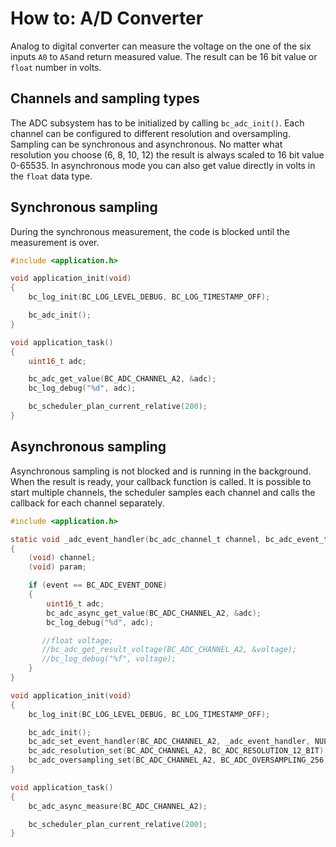 # How to: A/D Converter

Analog to digital converter can measure the voltage on the one of the six inputs `A0` to `A5`and return measured value. The result can be 16 bit value or `float` number in volts.

## Channels and sampling types

The ADC subsystem has to be initialized by calling `bc_adc_init()`. Each channel can be configured to different resolution and oversampling. Sampling can be synchronous and asynchronous. No matter what resolution you choose \(6, 8, 10, 12\) the result is always scaled to 16 bit value 0-65535. In asynchronous mode you can also get value directly in volts in the `float` data type.

## Synchronous sampling

During the synchronous measurement, the code is blocked until the measurement is over.

```c
#include <application.h>

void application_init(void)
{
    bc_log_init(BC_LOG_LEVEL_DEBUG, BC_LOG_TIMESTAMP_OFF);

    bc_adc_init();
}

void application_task()
{
    uint16_t adc;

    bc_adc_get_value(BC_ADC_CHANNEL_A2, &adc);
    bc_log_debug("%d", adc);

    bc_scheduler_plan_current_relative(200);
}
```

## Asynchronous sampling

Asynchronous sampling is not blocked and is running in the background. When the result is ready, your callback function is called. It is possible to start multiple channels, the scheduler samples each channel and calls the callback for each channel separately.

```c
#include <application.h>

static void _adc_event_handler(bc_adc_channel_t channel, bc_adc_event_t event, void *param)
{
    (void) channel;
    (void) param;

    if (event == BC_ADC_EVENT_DONE)
    {
        uint16_t adc;
        bc_adc_async_get_value(BC_ADC_CHANNEL_A2, &adc);
        bc_log_debug("%d", adc);

       //float voltage;
       //bc_adc_get_result_voltage(BC_ADC_CHANNEL_A2, &voltage);
       //bc_log_debug("%f", voltage);
    }
}

void application_init(void)
{
    bc_log_init(BC_LOG_LEVEL_DEBUG, BC_LOG_TIMESTAMP_OFF);

    bc_adc_init();
    bc_adc_set_event_handler(BC_ADC_CHANNEL_A2, _adc_event_handler, NULL);
    bc_adc_resolution_set(BC_ADC_CHANNEL_A2, BC_ADC_RESOLUTION_12_BIT);
    bc_adc_oversampling_set(BC_ADC_CHANNEL_A2, BC_ADC_OVERSAMPLING_256);
}

void application_task()
{
    bc_adc_async_measure(BC_ADC_CHANNEL_A2);

    bc_scheduler_plan_current_relative(200);
}
```

